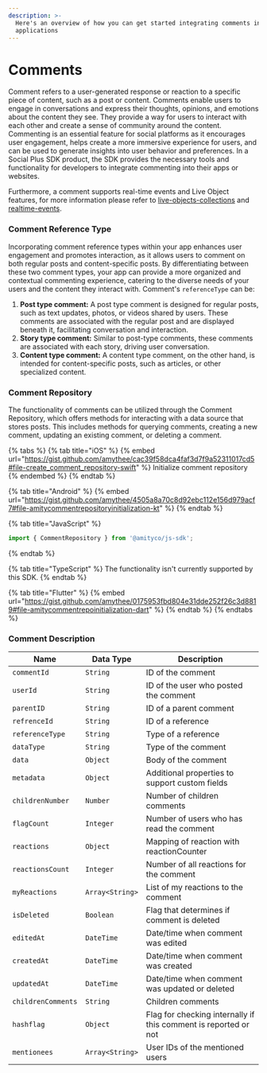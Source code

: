 ```yaml
---
description: >-
  Here's an overview of how you can get started integrating comments into your
  applications
---
```


# Comments

Comment refers to a user-generated response or reaction to a specific piece of content, such as a post or content. Comments enable users to engage in conversations and express their thoughts, opinions, and emotions about the content they see. They provide a way for users to interact with each other and create a sense of community around the content. Commenting is an essential feature for social platforms as it encourages user engagement, helps create a more immersive experience for users, and can be used to generate insights into user behavior and preferences. In a Social Plus SDK product, the SDK provides the necessary tools and functionality for developers to integrate commenting into their apps or websites.&#x20;

Furthermore, a comment supports real-time events and Live Object features, for more information please refer to [live-objects-collections](../../core-concepts/live-objects-collections/ "mention") and [realtime-events](../../core-concepts/realtime-events/ "mention").

### Comment Reference Type <a href="#create-comment" id="create-comment"></a>

Incorporating comment reference types within your app enhances user engagement and promotes interaction, as it allows users to comment on both regular posts and content-specific posts. By differentiating between these two comment types, your app can provide a more organized and contextual commenting experience, catering to the diverse needs of your users and the content they interact with. Comment's `referenceType` can be:

1. **Post type comment:** A post type comment is designed for regular posts, such as text updates, photos, or videos shared by users. These comments are associated with the regular post and are displayed beneath it, facilitating conversation and interaction.
2. **Story type comment:** Similar to post-type comments, these comments are associated with each story, driving user conversation.
3. **Content type comment:** A content type comment, on the other hand, is intended for content-specific posts, such as articles, or other specialized content.&#x20;

### Comment Repository

The functionality of comments can be utilized through the Comment Repository, which offers methods for interacting with a data source that stores posts. This includes methods for querying comments, creating a new comment, updating an existing comment, or deleting a comment.

{% tabs %}
{% tab title="iOS" %}
{% embed url="https://gist.github.com/amythee/cac39f58dca4faf3d7f9a52311017cd5#file-create_comment_repository-swift" %}
Initialize comment repository
{% endembed %}
{% endtab %}

{% tab title="Android" %}
{% embed url="https://gist.github.com/amythee/4505a8a70c8d92ebc112e156d979acf7#file-amitycommentrepositoryinitialization-kt" %}
{% endtab %}

{% tab title="JavaScript" %}
```javascript
import { CommentRepository } from '@amityco/js-sdk';
```
{% endtab %}

{% tab title="TypeScript" %}
The functionality isn't currently supported by this SDK.
{% endtab %}

{% tab title="Flutter" %}
{% embed url="https://gist.github.com/amythee/0175953fbd804e31dde252f26c3d8819#file-amitycommentrepoinitialization-dart" %}
{% endtab %}
{% endtabs %}

### Comment Description

| Name               | Data Type       | Description                                                     |
| ------------------ | --------------- | --------------------------------------------------------------- |
| `commentId`        | `String`        | ID of the comment                                               |
| `userId`           | `String`        | ID of the user who posted the comment                           |
| `parentID`         | `String`        | ID of a parent comment                                          |
| `refrenceId`       | `String`        | ID of a reference                                               |
| `referenceType`    | `String`        | Type of a reference                                             |
| `dataType`         | `String`        | Type of the comment                                             |
| `data`             | `Object`        | Body of the comment                                             |
| `metadata`         | `Object`        | Additional properties to support custom fields                  |
| `childrenNumber`   | `Number`        | Number of children comments                                     |
| `flagCount`        | `Integer`       | Number of users who has read the comment                        |
| `reactions`        | `Object`        | Mapping of reaction with reactionCounter                        |
| `reactionsCount`   | `Integer`       | Number of all reactions for the comment                         |
| `myReactions`      | `Array<String>` | List of my reactions to the comment                             |
| `isDeleted`        | `Boolean`       | Flag that determines if comment is deleted                      |
| `editedAt`         | `DateTime`      | Date/time when comment was edited                               |
| `createdAt`        | `DateTime`      | Date/time when comment was created                              |
| `updatedAt`        | `DateTime`      | Date/time when comment was updated or deleted                   |
| `childrenComments` | `String`        | Children comments                                               |
| `hashflag`         | `Object`        | Flag for checking internally if this comment is reported or not |
| `mentionees`       | `Array<String>` | User IDs of the mentioned users                                 |
